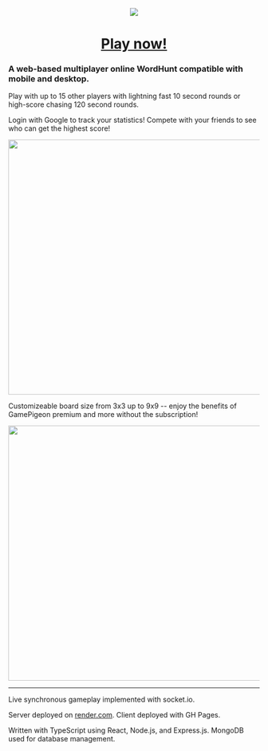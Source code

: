 <p align="center">
  <img src="https://github.com/user-attachments/assets/9b3e5603-8955-46c5-988f-42847809fdb5" />
</p>
<h1 align="center"> <a href="https://webhunt.donger.ca" target="_blank"> Play now! </a> </h1>

### A web-based multiplayer online WordHunt compatible with mobile and desktop.

Play with up to 15 other players with lightning fast 10 second rounds or high-score chasing 120 second rounds.

Login with Google to track your statistics! Compete with your friends to see who can get the highest score!

<p align="center">
  <img src="https://github.com/user-attachments/assets/faf16917-424a-4d4a-a1ec-7ea33c30a251" width="512px"> </img>
</p>

Customizeable board size from 3x3 up to 9x9 -- enjoy the benefits of GamePigeon premium and more without the subscription!

<p align="center">
<img src="https://github.com/user-attachments/assets/405ee754-c686-4fdf-b890-a73688c9636e" width="512px"> </img>
</p>

---

Live synchronous gameplay implemented with socket.io. 

Server deployed on [render.com](https://www.render.com). Client deployed with GH Pages.

Written with TypeScript using React, Node.js, and Express.js. MongoDB used for database management.
